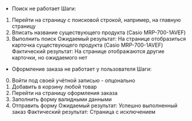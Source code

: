 - Поиск не работает
Шаги:
1. Перейти на страницу с поисковой строкой, например, на главную страницу
2. Вписать название существующего продукта (Casio MRP-700-1AVEF)
3. Выполнить поиск
Ожидаемый результат: На странице отобразиться карточка существующего продукта (Casio MRP-700-1AVEF)
Фактический результат: На странице отображаются другие карточки, но ожидаемого нет

- Оформление заказа не работает у пользователя
Шаги:
0. Войти под своей учётной записью - опцонально
1. Добавить в корзину любой товар
2. Перейти на страницу оформления заказа
3. Заполнить форму валидными данными
4. Отправить форму
Ожидаемый результат: Успешно выполненный заказ
Фактический результат: Страница с исключением
